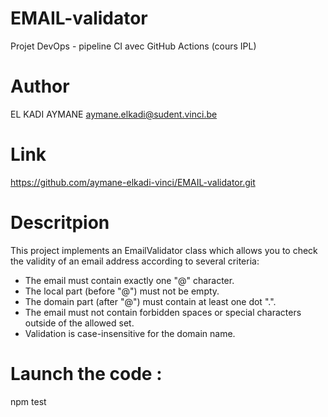 # EMAIL-validator
Projet DevOps - pipeline CI avec GitHub Actions (cours IPL)

# Author
EL KADI AYMANE
aymane.elkadi@sudent.vinci.be

# Link
https://github.com/aymane-elkadi-vinci/EMAIL-validator.git

# Descritpion
This project implements an EmailValidator class which allows you to check the validity of an email address according to several criteria:

- The email must contain exactly one "@" character.
- The local part (before "@") must not be empty.
- The domain part (after "@") must contain at least one dot ".".
- The email must not contain forbidden spaces or special characters outside of the allowed set.
- Validation is case-insensitive for the domain name.

# Launch the code : 
npm test